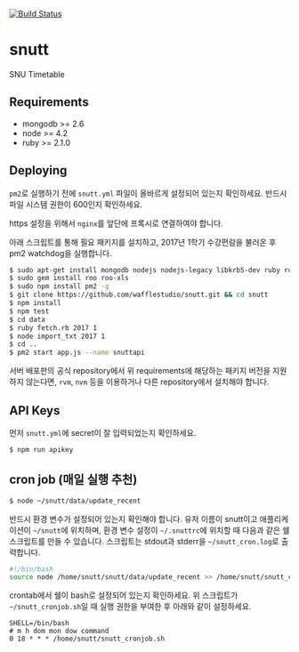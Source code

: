 [![Build Status](https://travis-ci.org/wafflestudio/snutt.svg?branch=master)](https://travis-ci.org/wafflestudio/snutt)

# snutt
SNU Timetable

## Requirements
* mongodb >= 2.6
* node >= 4.2
* ruby >= 2.1.0

## Deploying

`pm2`로 실행하기 전에 `snutt.yml` 파일이 올바르게 설정되어 있는지 확인하세요. 반드시 파일 시스템 권한이 600인지 확인하세요.

https 설정을 위해서 `nginx`를 앞단에 프록시로 연결하여야 합니다.

아래 스크립트를 통해 필요 패키지를 설치하고, 2017년 1학기 수강편람을 불러온 후 pm2 watchdog을 실행합니다.
```sh
$ sudo apt-get install mongodb nodejs nodejs-legacy libkrb5-dev ruby ruby-dev gem zip
$ sudo gem install roo roo-xls
$ sudo npm install pm2 -g
$ git clone https://github.com/wafflestudio/snutt.git && cd snutt
$ npm install
$ npm test
$ cd data
$ ruby fetch.rb 2017 1
$ node import_txt 2017 1
$ cd ..
$ pm2 start app.js --name snuttapi
```

서버 배포판의 공식 repository에서 위 requirements에 해당하는 패키지 버전을 지원하지 않는다면, `rvm`, `nvm` 등을 이용하거나 다른 repository에서 설치해야 합니다. 

## API Keys
먼저 `snutt.yml`에 secret이 잘 입력되었는지 확인하세요.
```sh
$ npm run apikey
```

## cron job (매일 실행 추천)
```sh
$ node ~/snutt/data/update_recent
```

반드시 환경 변수가 설정되어 있는지 확인해야 합니다. 유저 이름이 snutt이고 애플리케이션이 `~/snutt`에 위치하며, 환경 변수 설정이 `~/.snuttrc`에 위치할 때 다음과 같은 쉘 스크립트를 만들 수 있습니다. 스크립트는 stdout과 stderr을 `~/snutt_cron.log`로 출력합니다.

```bash
#!/bin/bash
source node /home/snutt/snutt/data/update_recent >> /home/snutt/snutt_cron.log 2>&1
```

crontab에서 쉘이 bash로 설정되어 있는지 확인하세요. 위 스크립트가 `~/snutt_cronjob.sh`일 때 실행 권한을 부여한 후  아래와 같이 설정하세요.

```
SHELL=/bin/bash
# m h dom mon dow command
0 18 * * * /home/snutt/snutt_cronjob.sh
```
